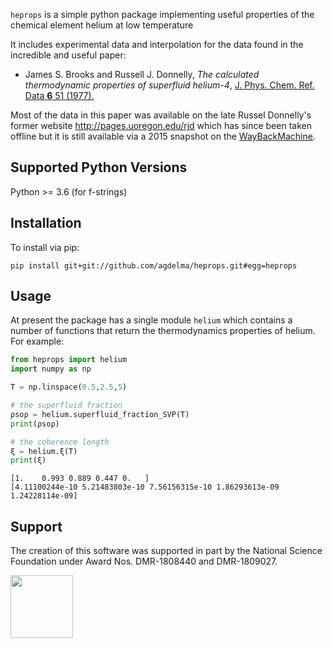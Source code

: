 `heprops` is a simple python package implementing useful properties of the chemical element helium at low temperature

It includes experimental data and interpolation for the data found in the incredible and useful paper:

- James S. Brooks and Russell J. Donnelly, *The calculated thermodynamic properties of superfluid helium-4*, [J. Phys. Chem. Ref. Data **6** 51 (1977).](https://aip.scitation.org/doi/10.1063/1.555549)


Most of the data in this paper was available on the late Russel Donnelly's former website http://pages.uoregon.edu/rjd which has since been taken offline but it is still available via a 2015 snapshot on the [WayBackMachine](https://web.archive.org/web/20150620225058/http://pages.uoregon.edu/rjd/bd.htm).

## Supported Python Versions
Python >= 3.6 (for f-strings)

## Installation
To install via pip:

    pip install git+git://github.com/agdelma/heprops.git#egg=heprops

## Usage
At present the package has a single module `helium` which contains a number of functions that return the thermodynamics properties of helium.  For example:

```python
from heprops import helium
import numpy as np

T = np.linspace(0.5,2.5,5)

# the superfluid fraction
ρsoρ = helium.superfluid_fraction_SVP(T)
print(ρsoρ)

# the coherence length
ξ = helium.ξ(T)
print(ξ)
```
    [1.    0.993 0.889 0.447 0.   ]
    [4.11100244e-10 5.21483803e-10 7.56156315e-10 1.86293613e-09 1.24228114e-09]    

## Support

The creation of this software was supported in part by the National Science Foundation under Award Nos. DMR-1808440 and DMR-1809027.

[<img width="100px" src="https://www.nsf.gov/images/logos/NSF_4-Color_bitmap_Logo.png">](https://www.nsf.gov/awardsearch/showAward?AWD_ID=1808440&HistoricalAwards=false)

